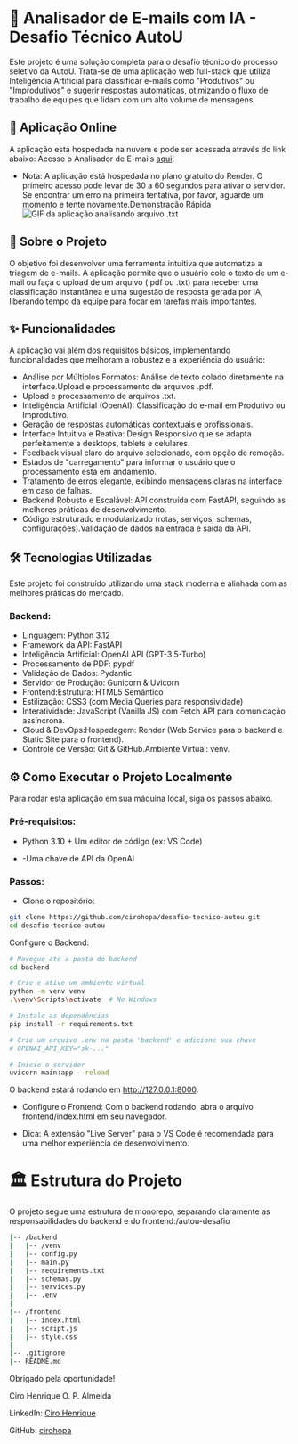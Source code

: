 # 📧 Analisador de E-mails com IA - Desafio Técnico AutoU
Este projeto é uma solução completa para o desafio técnico do processo seletivo da AutoU. Trata-se de uma aplicação web full-stack que utiliza Inteligência Artificial para classificar e-mails como "Produtivos" ou "Improdutivos" e sugerir respostas automáticas, otimizando o fluxo de trabalho de equipes que lidam com um alto volume de mensagens.

## 🚀 Aplicação Online
A aplicação está hospedada na nuvem e pode ser acessada através do link abaixo:
Acesse o Analisador de E-mails [aqui](https://autou-frontend-fnqw.onrender.com)!

- Nota: A aplicação está hospedada no plano gratuito do Render. O primeiro acesso pode levar de 30 a 60 segundos para ativar o servidor. Se encontrar um erro na primeira tentativa, por favor, aguarde um momento e tente novamente.Demonstração Rápida 
![GIF da aplicação analisando arquivo .txt](./assets/analise-de-txt-autou.gif)

## 🎯 Sobre o Projeto
O objetivo foi desenvolver uma ferramenta intuitiva que automatiza a triagem de e-mails. A aplicação permite que o usuário cole o texto de um e-mail ou faça o upload de um arquivo (.pdf ou .txt) para receber uma classificação instantânea e uma sugestão de resposta gerada por IA, liberando tempo da equipe para focar em tarefas mais importantes.

## ✨ Funcionalidades
A aplicação vai além dos requisitos básicos, implementando funcionalidades que melhoram a robustez e a experiência do usuário:
- Análise por Múltiplos Formatos: Análise de texto colado diretamente na interface.Upload e processamento de arquivos .pdf.
- Upload e processamento de arquivos .txt.
- Inteligência Artificial (OpenAI): Classificação do e-mail em Produtivo ou Improdutivo.
- Geração de respostas automáticas contextuais e profissionais. 
- Interface Intuitiva e Reativa: Design Responsivo que se adapta perfeitamente a desktops, tablets e celulares.
- Feedback visual claro do arquivo selecionado, com opção de remoção.
- Estados de "carregamento" para informar o usuário que o processamento está em andamento.
- Tratamento de erros elegante, exibindo mensagens claras na interface em caso de falhas.
- Backend Robusto e Escalável: API construída com FastAPI, seguindo as melhores práticas de desenvolvimento.
- Código estruturado e modularizado (rotas, serviços, schemas, configurações).Validação de dados na entrada e saída da API. 

## 🛠️ Tecnologias Utilizadas
Este projeto foi construído utilizando uma stack moderna e alinhada com as melhores práticas do mercado.
### Backend:
- Linguagem: Python 3.12
- Framework da API: FastAPI
- Inteligência Artificial: OpenAI API (GPT-3.5-Turbo)
- Processamento de PDF: pypdf
- Validação de Dados: Pydantic
- Servidor de Produção: Gunicorn & Uvicorn
- Frontend:Estrutura: HTML5 Semântico
- Estilização: CSS3 (com Media Queries para responsividade)
- Interatividade: JavaScript (Vanilla JS) com Fetch API para comunicação assíncrona.
- Cloud & DevOps:Hospedagem: Render (Web Service para o backend e Static Site para o frontend).
- Controle de Versão: Git & GitHub.Ambiente Virtual: venv.

## ⚙️ Como Executar o Projeto Localmente
Para rodar esta aplicação em sua máquina local, siga os passos abaixo.

### Pré-requisitos:
- Python 3.10 + Um editor de código (ex: VS Code)

- -Uma chave de API da OpenAI

### Passos:
- Clone o repositório: 
```bash
git clone https://github.com/cirohopa/desafio-tecnico-autou.git
cd desafio-tecnico-autou
```
Configure o Backend:
```bash
# Navegue até a pasta do backend
cd backend

# Crie e ative um ambiente virtual
python -m venv venv
.\venv\Scripts\activate  # No Windows

# Instale as dependências
pip install -r requirements.txt

# Crie um arquivo .env na pasta 'backend' e adicione sua chave
# OPENAI_API_KEY="sk-..."

# Inicie o servidor
uvicorn main:app --reload
```
O backend estará rodando em http://127.0.0.1:8000.

- Configure o Frontend: Com o backend rodando, abra o arquivo frontend/index.html em seu navegador.

- Dica: A extensão "Live Server" para o VS Code é recomendada para uma melhor experiência de desenvolvimento.
# 🏛️ Estrutura do Projeto
O projeto segue uma estrutura de monorepo, separando claramente as responsabilidades do backend e do frontend:/autou-desafio
```bash
|-- /backend
|   |-- /venv
|   |-- config.py
|   |-- main.py
|   |-- requirements.txt
|   |-- schemas.py
|   |-- services.py
|   |-- .env
|
|-- /frontend
|   |-- index.html
|   |-- script.js
|   |-- style.css
|
|-- .gitignore
|-- README.md
```
Obrigado pela oportunidade!
 
Ciro Henrique O. P. Almeida

LinkedIn: [Ciro Henrique](www.linkedin.com/in/ciro-henrique)

GitHub: [cirohopa](https://github.com/cirohopa)